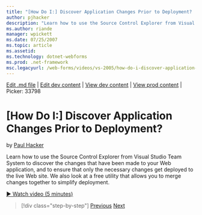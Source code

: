 ```yaml
---
title: "[How Do I:] Discover Application Changes Prior to Deployment? | Microsoft Docs"
author: pjhacker
description: "Learn how to use the Source Control Explorer from Visual Studio Team System to discover the changes that have been made to your Web application, and to ensur..."
ms.author: riande
manager: wpickett
ms.date: 07/25/2007
ms.topic: article
ms.assetid: 
ms.technology: dotnet-webforms
ms.prod: .net-framework
msc.legacyurl: /web-forms/videos/vs-2005/how-do-i-discover-application-changes-prior-to-deployment
---
```

[Edit .md file](C:\Projects\msc\dev\Msc.Www\Web.ASP\App_Data\github\web-forms\videos\vs-2005\how-do-i-discover-application-changes-prior-to-deployment.md) | [Edit dev content](http://www.aspdev.net/umbraco#/content/content/edit/26841) | [View dev content](http://docs.aspdev.net/tutorials/web-forms/videos/vs-2005/how-do-i-discover-application-changes-prior-to-deployment.html) | [View prod content](http://www.asp.net/web-forms/videos/vs-2005/how-do-i-discover-application-changes-prior-to-deployment) | Picker: 33798

[How Do I:] Discover Application Changes Prior to Deployment?
====================
by [Paul Hacker](https://github.com/pjhacker)

Learn how to use the Source Control Explorer from Visual Studio Team System to discover the changes that have been made to your Web application, and to ensure that only the necessary changes get deployed to the live Web site. We also look at a free utility that allows you to merge changes together to simplify deployment.

[&#9654; Watch video (5 minutes)](https://channel9.msdn.com/Blogs/ASP-NET-Site-Videos/how-do-i-discover-application-changes-prior-to-deployment)

>[!div class="step-by-step"] [Previous](how-do-i-publish-and-analyze-test-results.md) [Next](how-do-i-implement-continuous-integration-with-team-foundation.md)